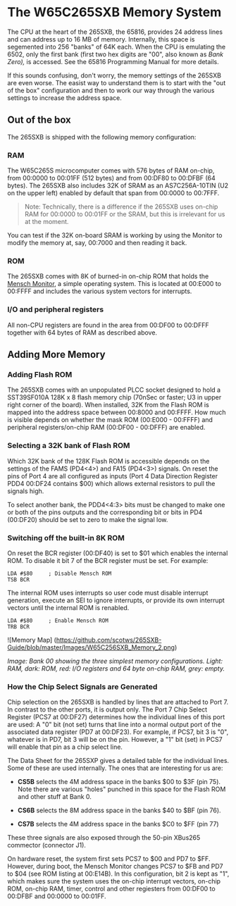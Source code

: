# The W65C265SXB Memory System

The CPU at the heart of the 265SXB, the 65816, provides 24 address lines and can
address up to 16 MB of memory. Internally, this space is segemented into 256
"banks" of 64K each. When the CPU is emulating the 6502, only the first bank
(first two hex digits are "00", also known as _Bank Zero),_ is accessed. See the
65816 Programming Manual for more details.

If this sounds confusing, don't worry, the memory settings of the 265SXB are
even worse. The easist way to understand them is to start with the "out of the
box" configuration and then to work our way through the various settings to
increase the address space. 

## Out of the box

The 265SXB is shipped with the following memory configuration:

### RAM

The W65C265S microcomputer comes with 576 bytes of RAM on-chip, from 00:0000 to
00:01FF (512 bytes) and from 00:DF80 to 00:DFBF (64 bytes). The 265SXB also
includes 32K of SRAM as an AS7C256A-10TIN (U2 on the upper left) enabled by
default that span from 00:0000 to 00:7FFF.

> Note: Technically, there is a difference if the 265SXB uses on-chip RAM for
> 00:0000 to 00:01FF or the SRAM, but this is irrelevant for us at the moment.

You can test if the 32K on-board SRAM is working by using the Monitor to modify
the memory at, say, 00:7000 and then reading it back. 

### ROM 

The 265SXB comes with 8K of burned-in on-chip ROM that holds the [Mensch
Monitor](https://github.com/scotws/265SXB-Guide/blob/master/monitor.md), a
simple operating system. This is located at 00:E000 to 00:FFFF and includes the
various system vectors for interrupts. 


### I/O and peripheral registers

All non-CPU registers are found in the area from 00:DF00 to 00:DFFF together
with 64 bytes of RAM as described above. 


## Adding More Memory

### Adding Flash ROM

The 265SXB comes with an unpopulated PLCC socket designed to hold a
SST39SF010A 128K x 8 flash memory chip (70nSec or faster; U3 in upper right
corner of the board). When installed, 32K from the Flash ROM is mapped into the
address space between 00:8000 and 00:FFFF. How much is visible depends on
whether the mask ROM (00:E000 - 00:FFFF) and peripheral registers/on-chip RAM
(00:DF00 - 00:DFFF) are enabled.

### Selecting a 32K bank of Flash ROM

Which 32K bank of the 128K Flash ROM is accessible depends on the settings
of the FAMS (PD4<4>) and FA15 (PD4<3>) signals. On reset the pins of Port 4 are
all configured as inputs (Port 4 Data Direction Register PDD4 00:DF24 contains
$00) which allows external resistors to pull the signals high.

To select another bank, the PDD4<4:3> bits must be changed to make one or
both of the pins outputs and the corresponding bit or bits in PD4 (00:DF20)
should be set to zero to make the signal low.

### Switching off the built-in 8K ROM 

On reset the BCR register (00:DF40) is set to $01 which enables the internal
ROM. To disable it bit 7 of the BCR register must be set. For example: 
```
LDA #$80     ; Disable Mensch ROM
TSB BCR
```
The internal ROM uses interrupts so user code must disable interrupt
generation, execute an SEI to ignore interrupts, or provide its own interrupt
vectors until the internal ROM is renabled.
```
LDA #$80     ; Enable Mensch ROM
TRB BCR
```
![Memory Map]
(https://github.com/scotws/265SXB-Guide/blob/master/Images/W65C256SXB_Memory_2.png)

_Image: Bank 00 showing the three simplest memory configurations. Light: RAM,
dark: ROM, red: I/O registers and 64 byte on-chip RAM, grey: empty._

### How the Chip Select Signals are Generated

Chip selection on the 265SXB is handled by lines that are attached to Port 7. In
contrast to the other ports, it is output only. The Port 7 Chip Select Register
(PCS7 at 00:DF27) determines how the individual lines of this port are used: A
"0" bit (not set) turns that line into a normal output port of the associated
data register (PD7 at 00:DF23). For example, if PCS7, bit 3 is "0", whatever is
in PD7, bit 3 will be on the pin. However, a "1" bit (set) in PCS7 will enable
that pin as a chip select line. 

The Data Sheet for the 265SXP gives a detailed table for the individual lines.
Some of these are used internally. The ones that are interesting for us are:

- **CS5B** selects the 4M address space in the banks $00 to $3F (pin 75). Note there
are various "holes" punched in this space for the Flash ROM and other stuff at
Bank 0. 

- **CS6B** selects the 8M address space in the banks $40 to $BF (pin 76).

- **CS7B** selects the 4M address space in the banks $C0 to $FF (pin 77)

These three signals are also exposed through the 50-pin XBus265 commector
(connector J1). 

On hardware reset, the system first sets PCS7 to $00 and PD7 to $FF. However,
during boot, the Mensch Monitor changes PCS7 to $FB and PD7 to $04 (see ROM
listing at 00:E14B). In this configuration, bit 2 is kept as "1", which makes
sure the system uses the on-chip interrupt vectors, on-chip ROM, on-chip RAM,
timer, control and other regiesters from 00:DF00 to 00:DFBF and 00:0000 to
00:01FF.
